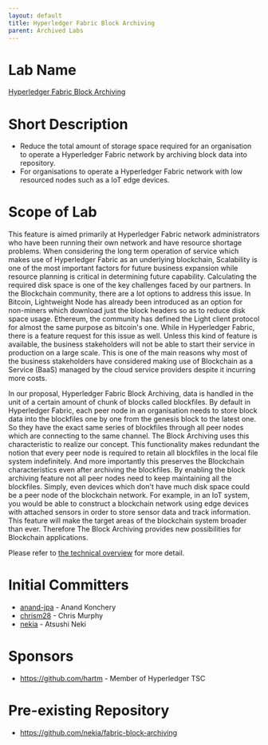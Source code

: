 ```yaml
---
layout: default
title: Hyperledger Fabric Block Archiving
parent: Archived Labs
---
```

# Lab Name
[Hyperledger Fabric Block Archiving](https://github.com/hyperledger-labs/fabric-block-archiving)

# Short Description

* Reduce the total amount of storage space required for an organisation to operate a Hyperledger Fabric network by archiving block data into repository.
* For organisations to operate a Hyperledger Fabric network with low resourced nodes such as a IoT edge devices.

# Scope of Lab

This feature is aimed primarily at Hyperledger Fabric network administrators who have been running their own network and have resource shortage problems. When considering the long term operation of service which makes use of Hyperledger Fabric as an underlying blockchain, Scalability is one of the most important factors for future business expansion while resource planning is critical in determining future capability. Calculating the required disk space is one of the key challenges faced by our partners. In the Blockchain community, there are a lot options to address this issue. In Bitcoin, Lightweight Node has already been introduced as an option for non-miners which download just the block headers so as to reduce disk space usage. Ethereum, the community has defined the Light client protocol for almost the same purpose as bitcoin's one. While in Hyperledger Fabric, there is a feature request for this issue as well. Unless this kind of feature is available, the business stakeholders will not be able to start their service in production on a large scale. This is one of the main reasons why most of the business stakeholders have considered making use of Blockchain as a Service (BaaS) managed by the cloud service providers despite it incurring more costs.

In our proposal, Hyperledger Fabric Block Archiving, data is handled in the unit of a certain amount of chunk of blocks called blockfiles. By default in Hyperledger Fabric, each peer node in an organisation needs to store block data into the blockfiles one by one from the genesis block to the latest one. So they have the exact same series of blockfiles through all peer nodes which are connecting to the same channel. The Block Archiving uses this characteristic to realize our concept. This functionality makes redundant the notion that every peer node is required to retain all blockfiles in the local file system indefinitely. And more importantly this preserves the Blockchain characteristics even after archiving the blockfiles. By enabling the block archiving feature not all peer nodes need to keep maintaining all the blockfiles. Simply, even devices which don't have much disk space could be a peer node of the blockchain network. For example, in an IoT system, you would be able to construct a blockchain network using edge devices with attached sensors in order to store sensor data and track information. This feature will make the target areas of the blockchain system broader than ever. Therefore The Block Archiving provides new possibilities for Blockchain applications.

Please refer to [the technical overview](https://github.com/nekia/fabric-block-archiving/blob/techoverview/BlockVault%20-%20Technical%20Overview.pdf) for more detail.


# Initial Committers
- [anand-jpa](https://github.com/anand-jpa) - Anand Konchery
- [chrism28](https://github.com/chrism28) - Chris Murphy
- [nekia](https://github.com/nekia) - Atsushi Neki

# Sponsors
- https://github.com/hartm - Member of Hyperledger TSC

# Pre-existing Repository
- https://github.com/nekia/fabric-block-archiving

